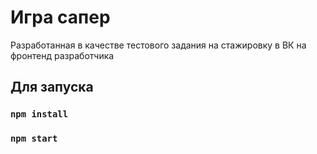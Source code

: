 # Игра сапер

Разработанная в качестве тестового задания на стажировку в ВК на фронтенд разработчика

## Для запуска

### `npm install`

### `npm start`
